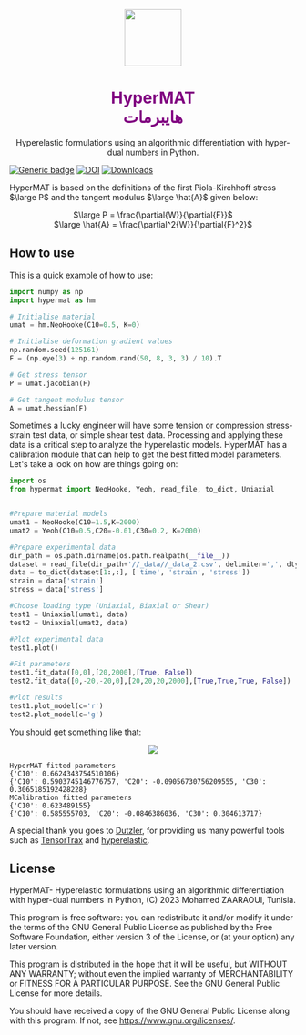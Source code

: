 <p align="center">
 <img width="100" height="100" src="https://github.com/ZAARAOUI999/hypermat/assets/115699524/c378b967-6457-48d7-afd3-db25973f2325">
 </p>



<h1 style="color:purple;" align="center" font-family= 'Varela Round'>HyperMAT <br>هايبرمات</h1>
<p align="center">
 Hyperelastic formulations using an algorithmic differentiation with hyper-dual numbers in Python.
</p>

[![Generic badge](https://img.shields.io/badge/pypi-v0.1.2-<COLOR>.svg)](https://pypi.org/project/hypermat/) [![DOI](https://zenodo.org/badge/DOI/10.5281/zenodo.10407832.svg)](https://doi.org/10.5281/zenodo.10407832) [![Downloads](https://static.pepy.tech/badge/hypermat/week)](https://pepy.tech/project/hypermat)


HyperMAT is based on the definitions of the first Piola-Kirchhoff stress $\large P$ and the tangent modulus $\large \hat{A}$ given below:

<p align="center">
 $\large P = \frac{\partial{W}}{\partial{F}}$ <br> $\large \hat{A} = \frac{\partial^2{W}}{\partial{F}^2}$
</p>

<h2>How to use</h2>

This is a quick example of how to use:

```python
import numpy as np
import hypermat as hm

# Initialise material
umat = hm.NeoHooke(C10=0.5, K=0)

# Initialise deformation gradient values
np.random.seed(125161)
F = (np.eye(3) + np.random.rand(50, 8, 3, 3) / 10).T

# Get stress tensor
P = umat.jacobian(F)

# Get tangent modulus tensor
A = umat.hessian(F)
```
 
Sometimes a lucky engineer will have some tension or compression stress-strain test data, or simple shear test data. Processing and applying these data is a critical step to analyze the hyperelastic models. HyperMAT has a calibration module that can help to get the best fitted model parameters. Let's take a look on how are things going on:

```python
import os
from hypermat import NeoHooke, Yeoh, read_file, to_dict, Uniaxial


#Prepare material models
umat1 = NeoHooke(C10=1.5,K=2000)
umat2 = Yeoh(C10=0.5,C20=-0.01,C30=0.2, K=2000)

#Prepare experimental data
dir_path = os.path.dirname(os.path.realpath(__file__))
dataset = read_file(dir_path+'//_data//_data_2.csv', delimiter=',', dtype=float)
data = to_dict(dataset[1:,:], ['time', 'strain', 'stress'])
strain = data['strain']
stress = data['stress']

#Choose loading type (Uniaxial, Biaxial or Shear)
test1 = Uniaxial(umat1, data)
test2 = Uniaxial(umat2, data)

#Plot experimental data
test1.plot()

#Fit parameters
test1.fit_data([0,0],[20,2000],[True, False])
test2.fit_data([0,-20,-20,0],[20,20,20,2000],[True,True,True, False])

#Plot results
test1.plot_model(c='r')
test2.plot_model(c='g')
```
You should get something like that:

<p align="center">
 <img src="https://github.com/ZAARAOUI999/hypermat/assets/115699524/c38d9db0-9497-40d4-a80b-e832cde3f4dc">
</p>

```
HyperMAT fitted parameters
{'C10': 0.6624343754510106}
{'C10': 0.5903745146776757, 'C20': -0.09056730756209555, 'C30': 0.3065185192428228}
MCalibration fitted parameters
{'C10': 0.623489155}
{'C10': 0.585555703, 'C20': -0.0846386036, 'C30': 0.304613717}
```

A special thank you goes to [Dutzler](https://github.com/adtzlr), for providing us many powerful tools such as [TensorTrax](https://github.com/adtzlr/tensortrax) and [hyperelastic](https://github.com/adtzlr/hyperelastic).
<h2>License</h2>

HyperMAT- Hyperelastic formulations using an algorithmic differentiation with hyper-dual numbers in Python, (C) 2023 Mohamed ZAARAOUI, Tunisia.

This program is free software: you can redistribute it and/or modify it under the terms of the GNU General Public License as published by the Free Software Foundation, either version 3 of the License, or (at your option) any later version.

This program is distributed in the hope that it will be useful, but WITHOUT ANY WARRANTY; without even the implied warranty of MERCHANTABILITY or FITNESS FOR A PARTICULAR PURPOSE. See the GNU General Public License for more details.

You should have received a copy of the GNU General Public License along with this program. If not, see <https://www.gnu.org/licenses/>.
